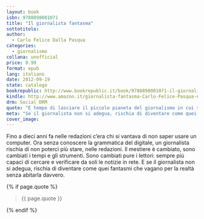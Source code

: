 ```yaml
---
layout: book
isbn: 9788898001071
title: "Il giornalista fantasma"
sottotitolo:
author:
  - Carlo Felice Dalla Pasqua
categories:
  - giornalismo
collana: unofficial
price: 0.99
format: epub
lang: italiano
date: 2012-09-19
state: catalogo
bookrepublic: http://www.bookrepublic.it/book/9788898001071-il-giornalista-fantasma/
kindle: http://www.amazon.it/giornalista-fantasma-Carlo-Felice-Pasqua-ebook/dp/B009D89DV2/
drm: Social DRM
quote: "È tempo di lasciare il piccolo pianeta del giornalismo in cui siamo vissuti."
meta: "Se il giornalista non si adegua, rischia di diventare come quei fantasmi che vagano per la realtà senza abitarla davvero."
cover_image:
---
```

Fino a dieci anni fa nelle redazioni c’era chi si vantava di non saper usare un computer. Ora senza conoscere la grammatica del digitale, un giornalista rischia di non poterci più stare, nelle redazioni. Il mestiere è cambiato, sono cambiati i tempi e gli strumenti. Sono cambiati pure i lettori: sempre più capaci di cercare e verificare da soli le notizie in rete. E se il giornalista non si adegua, rischia di diventare come quei fantasmi che vagano per la realtà senza abitarla davvero.

{% if page.quote %}
<blockquote>
    {{ page.quote }}
</blockquote>
{% endif %}